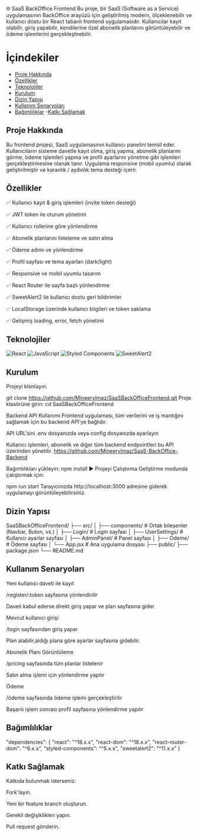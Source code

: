 🌐 SaaS BackOffice Frontend
Bu proje, bir SaaS (Software as a Service) uygulamasının BackOffice arayüzü için geliştirilmiş modern, ölçeklenebilir ve kullanıcı dostu bir React tabanlı frontend uygulamasıdır. Kullanıcılar kayıt olabilir, giriş yapabilir, kendilerine özel abonelik planlarını görüntüleyebilir ve ödeme işlemlerini gerçekleştirebilir.
# İçindekiler
- [Proje Hakkında](#proje-hakkında)
- [Özellikler](#özellikler)
- [Teknolojiler](#teknolojiler)
- [Kurulum](#kurulum)
- [Dizin Yapısı](#dizin-yapısı)
- [Kullanım Senaryoları](#Kullanım-senaryoları)
- [Bağımlılıklar](#bağımlılıklar)
-[Katkı Sağlamak](#Katkı-Sağlamak)
## Proje Hakkında
Bu frontend projesi, SaaS uygulamasının kullanıcı panelini temsil eder. Kullanıcıların sisteme davetle kayıt olma, giriş yapma, abonelik planlarını görme, ödeme işlemleri yapma ve profil ayarlarını yönetme gibi işlemleri gerçekleştirmesine olanak tanır. Uygulama responsive (mobil uyumlu) olarak geliştirilmiştir ve karanlık / aydınlık tema desteği içerir.

##  Özellikler
✅ Kullanıcı kayıt & giriş işlemleri (invite token desteği)

✅ JWT token ile oturum yönetimi

✅ Kullanıcı rollerine göre yönlendirme

✅ Abonelik planlarını listeleme ve satın alma

✅ Ödeme adımı ve yönlendirme

✅ Profil sayfası ve tema ayarları (dark/light)

✅ Responsive ve mobil uyumlu tasarım

✅ React Router ile sayfa bazlı yönlendirme

✅ SweetAlert2 ile kullanıcı dostu geri bildirimler

✅ LocalStorage üzerinde kullanıcı bilgileri ve token saklama

✅ Gelişmiş loading, error, fetch yönetimi

##   Teknolojiler


![React](https://img.shields.io/badge/React-FFB6C1?style=flat&logo=react&logoColor=black)
![JavaScript](https://img.shields.io/badge/JavaScript-FEC8D8?style=flat&logo=javascript&logoColor=black)
![Styled Components](https://img.shields.io/badge/Styled--Components-FADADD?style=flat&logo=styled-components&logoColor=black)
![SweetAlert2](https://img.shields.io/badge/SweetAlert2-F8C3CD?style=flat&logo=sweetalert2&logoColor=black)



##  Kurulum
Projeyi klonlayın:


git clone https://github.com/Mineerylmaz/SaaSBackOfficeFrontend.git
Proje klasörüne girin:
cd SaaSBackOfficeFrontend

Backend API Kullanımı
Frontend uygulaması, tüm verilerini ve iş mantığını sağlamak için bu backend API’ye bağlıdır.

API URL’sini .env dosyanızda veya config dosyanızda ayarlayın 

Kullanıcı işlemleri, abonelik ve diğer tüm backend endpointleri bu API üzerinden yönetilir.
https://github.com/Mineerylmaz/SaaS-BackOffice-Backend

Bağımlılıkları yükleyin:
npm install
▶️ Projeyi Çalıştırma
Geliştirme modunda çalıştırmak için:


npm run start
Tarayıcınızda http://localhost:3000 adresine giderek uygulamayı görüntüleyebilirsiniz.

##  Dizin Yapısı

SaaSBackOfficeFrontend/
├── src/
│ ├── components/ # Ortak bileşenler (Navbar, Buton, vs.)
│ ├── Login/ # Login sayfası
│ ├── UserSettings/ # Kullanıcı ayarlar sayfası
│ ├── AdminPanel/ # Panel sayfası
│ ├── Odeme/ # Ödeme sayfası
│ └── App.jsx # Ana uygulama dosyası
├── public/
├── package.json
└── README.md
##  Kullanım Senaryoları
Yeni kullanıcı daveti ile kayıt

/register/:token sayfasına yönlendirilir

Daveti kabul ederse direkt giriş yapar ve plan sayfasına gider

Mevcut kullanıcı girişi

/login sayfasından giriş yapar

Plan alabilir,aldığı plana göre ayarlar sayfasına gidebilir.

Abonelik Planı Görüntüleme

/pricing sayfasında tüm planlar listelenir

Satın alma işlemi için yönlendirme yapılır

Ödeme

/ödeme sayfasında ödeme işlemi gerçekleştirilir

Başarılı işlem sonrası profil sayfasına yönlendirme yapılır

## Bağımlılıklar

"dependencies": {
  "react": "^18.x.x",
  "react-dom": "^18.x.x",
  "react-router-dom": "^6.x.x",
  "styled-components": "^5.x.x",
  "sweetalert2": "^11.x.x"
}
##  Katkı Sağlamak
Katkıda bulunmak isterseniz:

Fork'layın.

Yeni bir feature branch oluşturun.

Gerekli değişiklikleri yapın.

Pull request gönderin.

